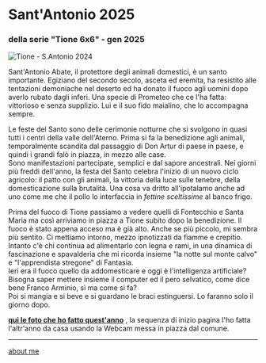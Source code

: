 # Sant'Antonio 2025 
### della serie "Tione 6x6" - gen 2025

![](https://i.postimg.cc/C5dVczgf/Screenshot-2025-01-22-164511.png "Tione - S.Antonio 2024")  

Sant'Antonio Abate, il protettore degli animali domestici, è un santo importante. Egiziano del secondo secolo, asceta ed eremita, ha resistito alle tentazioni demoniache nel deserto ed ha donato il fuoco agli uomini dopo averlo rubato dagli inferi. Una specie di Prometeo che ce l'ha fatta: vittorioso e senza supplizio. Lui e il suo fido maialino, che lo accompagna sempre.  

Le feste del Santo sono delle cerimonie notturne che si svolgono in quasi tutti i centri della valle dell'Aterno.  Prima si fa la benedizione agli animali, temporalmente scandita dal passaggio di Don Artur di paese in paese, e quindi i grandi falò in piazza, in mezzo alle case.   
Sono manifestazioni partecipate, semplici e dal sapore ancestrali. Nei giorni più freddi dell'anno, la festa del Santo celebra l'inizio di un nuovo ciclo agricolo: il patto con gli animali, la vittoria della luce sulle tenebre, della domesticazione sulla brutalità. Una cosa va dritto all'ipotalamo anche ad uno come me che il pollo lo interfaccia in *fettine sceltissime* al banco frigo.    

Prima del fuoco di Tione passiamo a vedere quelli di Fontecchio e Santa Maria ma così arriviamo in piazza a Tione subito dopo la benedizione. Il fuoco è stato appena acceso ma è già alto. Anche se più piccolo, mi sembra più sentito. Ci mettiamo intorno, mezzo ipnotizzati da fiamme e crepitio. Intanto c'è chi continua ad alimentarlo con legna e rami, in una dinamica di fascinazione e spavalderia che mi ricorda insieme "la notte sul monte calvo" e "l'apprendista stregone" di Fantasia.  
Ieri era il fuoco quello da addomesticare e oggi è l'intelligenza artificiale? Bisogna saper mettere insieme il computer ed il pero selvatico, come dice bene Franco Arminio, sì ma come si fa?   
Poi si mangia e si beve e si guardano le braci estinguersi. Lo faranno solo il giorno dopo.   
  
  
  
[**qui le foto che ho fatto quest'anno**](https://photos.app.goo.gl/Pue7q8XrCrM8EpR56) , la sequenza di inizio pagina l'ho fatta l'altr'anno da casa usando la Webcam messa in piazza dal comune.     

---  
[about me](https://about.me/cacioman) 
